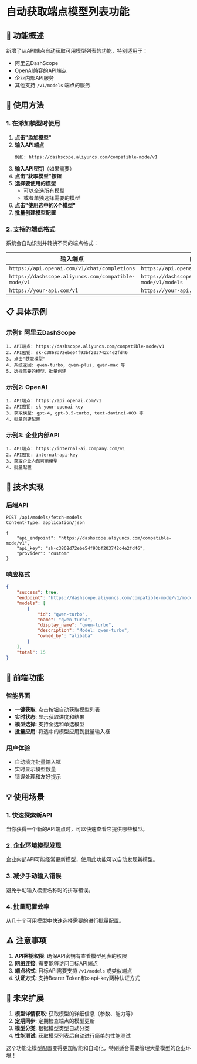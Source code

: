 # 自动获取端点模型列表功能

## 🎯 功能概述

新增了从API端点自动获取可用模型列表的功能，特别适用于：
- 阿里云DashScope
- OpenAI兼容的API端点  
- 企业内部API服务
- 其他支持 `/v1/models` 端点的服务

## 🚀 使用方法

### 1. 在添加模型时使用

1. **点击"添加模型"**
2. **输入API端点**
   ```
   例如: https://dashscope.aliyuncs.com/compatible-mode/v1
   ```
3. **输入API密钥**（如果需要）
4. **点击"获取模型"按钮**
5. **选择要使用的模型**
   - 可以全选所有模型
   - 或者单独选择需要的模型
6. **点击"使用选中的X个模型"**
7. **批量创建模型配置**

### 2. 支持的端点格式

系统会自动识别并转换不同的端点格式：

| 输入端点 | 自动转换为 |
|----------|------------|
| `https://api.openai.com/v1/chat/completions` | `https://api.openai.com/v1/models` |
| `https://dashscope.aliyuncs.com/compatible-mode/v1` | `https://dashscope.aliyuncs.com/compatible-mode/v1/models` |
| `https://your-api.com/v1` | `https://your-api.com/v1/models` |

## 📋 具体示例

### 示例1: 阿里云DashScope

```
1. API端点: https://dashscope.aliyuncs.com/compatible-mode/v1
2. API密钥: sk-c3868d72ebe54f93bf203742c4e2fd46
3. 点击"获取模型"
4. 系统返回: qwen-turbo, qwen-plus, qwen-max 等
5. 选择需要的模型，批量创建
```

### 示例2: OpenAI

```
1. API端点: https://api.openai.com/v1
2. API密钥: sk-your-openai-key
3. 获取模型: gpt-4, gpt-3.5-turbo, text-davinci-003 等
4. 批量创建配置
```

### 示例3: 企业内部API

```
1. API端点: https://internal-ai.company.com/v1
2. API密钥: internal-api-key
3. 获取企业内部可用模型
4. 批量配置
```

## 🔧 技术实现

### 后端API
```http
POST /api/models/fetch-models
Content-Type: application/json

{
    "api_endpoint": "https://dashscope.aliyuncs.com/compatible-mode/v1",
    "api_key": "sk-c3868d72ebe54f93bf203742c4e2fd46",
    "provider": "custom"
}
```

### 响应格式
```json
{
    "success": true,
    "endpoint": "https://dashscope.aliyuncs.com/compatible-mode/v1/models",
    "models": [
        {
            "id": "qwen-turbo",
            "name": "qwen-turbo",
            "display_name": "qwen-turbo",
            "description": "Model: qwen-turbo",
            "owned_by": "alibaba"
        }
    ],
    "total": 15
}
```

## 🎨 前端功能

### 智能界面
- **一键获取**: 点击按钮自动获取模型列表
- **实时状态**: 显示获取进度和结果
- **模型选择**: 支持全选和单选模型
- **批量应用**: 将选中的模型应用到批量输入框

### 用户体验
- 自动填充批量输入框
- 实时显示模型数量
- 错误处理和友好提示

## 💡 使用场景

### 1. 快速探索新API
当你获得一个新的API端点时，可以快速查看它提供哪些模型。

### 2. 企业环境模型发现  
企业内部API可能经常更新模型，使用此功能可以自动发现新模型。

### 3. 减少手动输入错误
避免手动输入模型名称时的拼写错误。

### 4. 批量配置效率
从几十个可用模型中快速选择需要的进行批量配置。

## ⚠️ 注意事项

1. **API密钥权限**: 确保API密钥有查看模型列表的权限
2. **网络连接**: 需要能够访问目标API端点
3. **端点格式**: 目标API需要支持 `/v1/models` 或类似端点
4. **认证方式**: 支持Bearer Token和x-api-key两种认证方式

## 🔮 未来扩展

1. **模型详情获取**: 获取模型的详细信息（参数、能力等）
2. **定期同步**: 定期检查端点的模型更新
3. **模型分类**: 根据模型类型自动分类
4. **性能测试**: 获取模型列表后自动进行简单的性能测试

这个功能让模型配置变得更加智能和自动化，特别适合需要管理大量模型的企业环境！